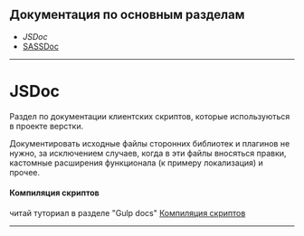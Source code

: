 ## Документация по основным разделам

- *JSDoc*
- [SASSDoc](../sass/index.html)

-----

# JSDoc

Раздел по документации клиентских скриптов, которые используються в проекте верстки.

Документировать исходные файлы сторонних библиотек и плагинов не нужно, за исключением случаев, когда в эти файлы вносяться правки, кастомные расширения функционала (к примеру локализация) и прочее.

#### Компиляция скриптов

читай туториал в разделе "Gulp docs" [Компиляция скриптов](../gulp/tutorial-compile-js.html)

-----
